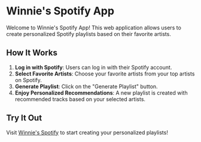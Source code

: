 # Winnie's Spotify App

Welcome to Winnie's Spotify App! This web application allows users to create personalized Spotify playlists based on their favorite artists. 

## How It Works

1. **Log in with Spotify**: Users can log in with their Spotify account.
2. **Select Favorite Artists**: Choose your favorite artists from your top artists on Spotify.
3. **Generate Playlist**: Click on the "Generate Playlist" button.
4. **Enjoy Personalized Recommendations**: A new playlist is created with recommended tracks based on your selected artists.

## Try It Out

Visit [Winnie's Spotify](https://www.winniesspotify.com/) to start creating your personalized playlists!
